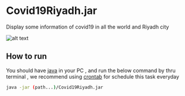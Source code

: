 # Covid19Riyadh.jar
Display some information of covid19 in all the world and Riyadh city

![alt text](https://github.com/walee1eed/RiyadhCovid19/blob/main/covid19Riyadh.png)


## How to run 
You should have [java](https://www.java.com/en/download/) in your PC , and run the below command by thru terminal , 
we recommend using [crontab](https://crontab.guru/) for schedule this task everyday 

```bash
java -jar (path...)/Covid19Riyadh.jar
```

